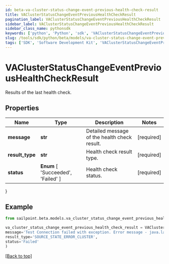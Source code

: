 ```yaml
---
id: beta-va-cluster-status-change-event-previous-health-check-result
title: VAClusterStatusChangeEventPreviousHealthCheckResult
pagination_label: VAClusterStatusChangeEventPreviousHealthCheckResult
sidebar_label: VAClusterStatusChangeEventPreviousHealthCheckResult
sidebar_class_name: pythonsdk
keywords: ['python', 'Python', 'sdk', 'VAClusterStatusChangeEventPreviousHealthCheckResult', 'BetaVAClusterStatusChangeEventPreviousHealthCheckResult'] 
slug: /tools/sdk/python/beta/models/va-cluster-status-change-event-previous-health-check-result
tags: ['SDK', 'Software Development Kit', 'VAClusterStatusChangeEventPreviousHealthCheckResult', 'BetaVAClusterStatusChangeEventPreviousHealthCheckResult']
---
```


# VAClusterStatusChangeEventPreviousHealthCheckResult

Results of the last health check.

## Properties

Name | Type | Description | Notes
------------ | ------------- | ------------- | -------------
**message** | **str** | Detailed message of the health check result. | [required]
**result_type** | **str** | Health check result type. | [required]
**status** |  **Enum** [  'Succeeded',    'Failed' ] | Health check status. | [required]
}

## Example

```python
from sailpoint.beta.models.va_cluster_status_change_event_previous_health_check_result import VAClusterStatusChangeEventPreviousHealthCheckResult

va_cluster_status_change_event_previous_health_check_result = VAClusterStatusChangeEventPreviousHealthCheckResult(
message='Test Connection failed with exception. Error message - java.lang Exception',
result_type='SOURCE_STATE_ERROR_CLUSTER',
status='Failed'
)

```
[[Back to top]](#) 

